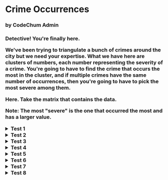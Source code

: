 <h1>Crime Occurrences</h1>
<h3>by CodeChum Admin<h3>

Detective! You're finally here.

We've been trying to triangulate a bunch of crimes around the city but we need your expertise. What we have here are clusters of numbers, each number representing the severity of a crime. You're going to have to find the crime that occurs the most in the cluster, and if multiple crimes have the same number of occurrences, then you're going to have to pick the most severe among them.

Here. Take the matrix that contains the data.

Note: The most "severe" is the one that occurred the most and has a larger value.

<details>
    <summary>Test 1</summary>
    
    Enter the number of rows: 3
    Enter the number of columns: 3
    1 2 3
    1 2 3
    3 3 3
    Most severe crime = 3
</details>
<details>
    <summary>Test 2</summary>
    
    Enter the number of rows: 5
    Enter the number of columns: 5
    20 34 52 34 34
    20 20 52 1 2
    3 4 5 20 34 2
    2 2 1 75 33
    100 99 85 23 6
    Most severe crime = 34
</details>
<details>
    <summary>Test 3</summary>
    
    Enter the number of rows: 2
    Enter the number of columns: 2
    1 1
    2 3
    Most severe crime = 1
</details>
<details>
    <summary>Test 4</summary>
    
    Enter the number of rows: 2
    Enter the number of columns: 3
    5 10 15
    20 10 13
    Most severe crime = 10
</details>
<details>
    <summary>Test 5</summary>
    
    Enter the number of rows: 1
    Enter the number of columns: 1
    100
    Most severe crime = 100
</details>
<details>
    <summary>Test 6</summary>
    
    Enter the number of rows: 7
    Enter the number of columns: 7
    1 2 3 4 5 6 7
    8 9 1 2 3 4 5
    6 7 8 9 1 2 3
    4 5 6 7 8 9 1
    2 3 4 5 6 7 8
    9 1 2 3 4 5 6
    7 8 9 1 2 3 4
    Most severe crime = 4
</details>
<details>
    <summary>Test 7</summary>
    
    Enter the number of rows: 1
    Enter the number of columns: 2
    5 5
    Most severe crime = 5
</details>
<details>
    <summary>Test 8</summary>
    
    Enter the number of rows: 10
    Enter the number of columns: 10
    100 100 100 100 100 100 100 100 100 100
    99 99 99 99 99 99 99 99 99 99
    98 98 98 98 98 98 98 98 98 98
    97 97 97 97 97 97 97 97 97 97
    96 96 96 96 96 96 96 96 96 96
    95 95 95 95 95 95 95 95 95 95
    94 94 94 94 94 94 94 94 94 94
    93 93 93 93 93 93 93 93 93 93
    92 92 92 92 92 92 92 92 92 92
    91 91 91 91 91 91 91 91 91 91
    Most severe crime = 100
</details>